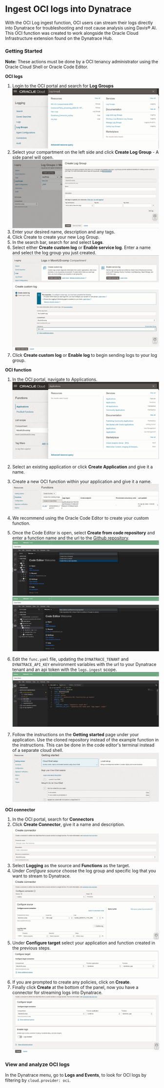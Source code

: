 # Ingest OCI logs into Dynatrace
With the OCI Log ingest function, OCI users can stream their logs directly into Dynatrace for troubleshooting and root cause analysis using Davis® AI.  
This OCI function was created to work alongside the Oracle Cloud Infrastructure extension found on the Dynatrace Hub.

### Getting Started
**Note:** These actions must be done by a OCI tenancy administrator using the Oracle Cloud Shell or Oracle Code Editor.

**OCI logs**    
1. Login to the OCI portal and search for **Log Groups**
![Image 1](images/image.png)
1. Select your compartment on the left side and click **Create Log Group** - A side panel will open.
![Image 2](images/image-1.png)
2. Enter your desired name, description and any tags.
3. Click Create to create your new Log Group.
4. In the search bar, search for and select **Logs**.
5. Select either **Create custom log** or **Enable service log**. Enter a name and select the log group you just created.
![Image 3](images/image-3.png)
![Image 4](images/image-2.png)
6. Click **Create custom log** or **Enable log** to begin sending logs to your log group.

**OCI function**
1. In the OCI portal, navigate to Applications.
![Image 5](images/image-4.png)
2. Select an existing application or click **Create Application** and give it a name.
3. Create a new OCI function within your application and give it a name. 
![Image 6](images/oci_functions.PNG)
4. We recommend using the Oracle Code Editor to create your custom function. 
5. Once the Code Editor is open, select **Create from code repository** and enter a function name and the url to the [Github repository](https://github.com/Moviri/oci-log-ingestion). 
![Image 7](images/image-7.png)
![Image 8](images/image-9.png)

6. Edit the `func.yaml` file, updating the `DYNATRACE_TENANT` and `DYNATRACE_API_KEY` environment variables with the url to your Dynatrace tenant and an api token with the `logs.ingest` scope.
![Image 9](images/image-10.png)
7. Follow the instructions on the **Getting started** page under your application. Use the cloned repository instead of the example function in the instructions. This can be done in the code editor's terminal instead of a separate cloud shell.
![Image 10](images/image-11.png) 

**OCI connector**
1. In the OCI portal, search for **Connectors**
2. Click **Create Connector**, give it a name and description.
![Image 11](images/image-12.png)
3. Select **Logging** as the source and **Functions** as the target.
4. Under *Configure source* choose the log group and specific log that you want to stream to Dynatrace.
![Image 12](images/oci_create_connector.PNG)
5. Under **Configure target** select your application and function created in the previous steps.
![Image 13](images/image-13.png)
6. If you are prompted to create any policies, click on **Create**.
7. Finally click **Create** at the bottom of the panel, now you have a connector for streaming logs into Dynatrace. 
![Image 14](images/image-14.png)

### View and analyze OCI logs 
In the Dynatrace menu, go to **Logs and Events**, to look for OCI logs by filtering by `cloud.provider: oci`.